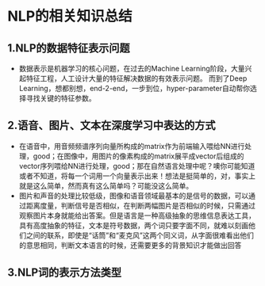 # NLP的相关知识总结
## 1.NLP的数据特征表示问题
* 数据表示是机器学习的核心问题，在过去的Machine Learning阶段，大量兴起特征工程，人工设计大量的特征解决数据的有效表示问题。
而到了Deep Learning，想都别想，end-2-end，一步到位，hyper-parameter自动帮你选择寻找关键的特征参数。
## 2.语音、图片、文本在深度学习中表达的方式
* 在语音中，用音频频谱序列向量所构成的matrix作为前端输入喂给NN进行处理，good；在图像中，用图片的像素构成的matrix展平成vector后组成的vector序列喂给NN进行处理，good；那在自然语言处理中呢？噢你可能知道或者不知道，将每一个词用一个向量表示出来！想法是挺简单的，对，事实上就是这么简单，然而真有这么简单吗？可能没这么简单。
* 图片和声音的处理比较低级，图像和语音领域最基本的是信号的数据，可以通过距离度量，判断信号是否相似，在判断两幅图片是否相似的时候，只需通过观察图片本身就能给出答案。但是语言是一种高级抽象的思维信息表达工具，具有高度抽象的特征，文本是符号数据，两个词只要字面不同，就难以刻画他们之间的联系，即使是“话筒”和“麦克风”这两个同义词，从字面很难看出他们的意思相同，判断文本语言的时候，还需要更多的背景知识才能做出回答
## 3.NLP词的表示方法类型
